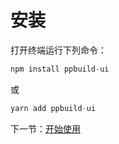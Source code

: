 # 安装

打开终端运行下列命令：
```js
npm install ppbuild-ui
```
或
```js
yarn add ppbuild-ui
```

下一节：[开始使用](#/doc/get-start)